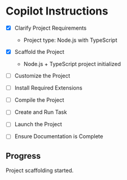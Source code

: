 # Copilot Instructions

- [x] Clarify Project Requirements
  - Project type: Node.js with TypeScript

- [x] Scaffold the Project
  - Node.js + TypeScript project initialized

- [ ] Customize the Project
- [ ] Install Required Extensions
- [ ] Compile the Project
- [ ] Create and Run Task
- [ ] Launch the Project
- [ ] Ensure Documentation is Complete

## Progress
Project scaffolding started.

